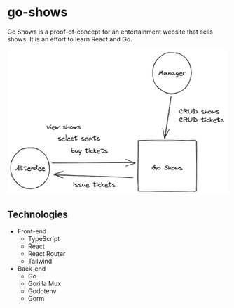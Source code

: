 # go-shows

Go Shows is a proof-of-concept for an entertainment website that sells shows. It is an effort to learn React and Go.

![Diagram](docs/diagram.png)

## Technologies

- Front-end
  - TypeScript
  - React
  - React Router
  - Tailwind
- Back-end
  - Go
  - Gorilla Mux
  - Godotenv
  - Gorm